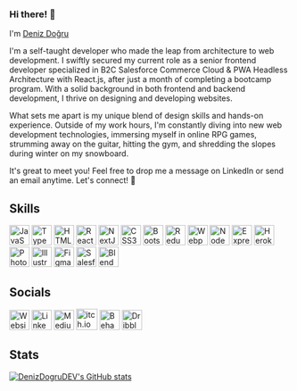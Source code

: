 ### Hi there! 👋

I'm <a href="https://www.linkedin.com/in/denizdogru/">Deniz Doğru</a>

I'm a self-taught developer who made the leap from architecture to web development. I swiftly secured my current role as a senior frontend developer specialized in B2C Salesforce Commerce Cloud & PWA Headless Architecture with React.js, after just a month of completing a bootcamp program. With a solid background in both frontend and backend development, I thrive on designing and developing websites.

What sets me apart is my unique blend of design skills and hands-on experience. Outside of my work hours, I'm constantly diving into new web development technologies, immersing myself in online RPG games, strumming away on the guitar, hitting the gym, and shredding the slopes during winter on my snowboard. 

It's great to meet you! Feel free to drop me a message on LinkedIn or send an email anytime. Let's connect! 🚀

## Skills

<p align="left">
<a href="https://developer.mozilla.org/en-US/docs/Web/JavaScript" target="_blank" rel="noreferrer"><img src="https://raw.githubusercontent.com/danielcranney/readme-generator/main/public/icons/skills/javascript-colored.svg" width="36" height="36" alt="JavaScript" /></a>
<a href="https://www.typescriptlang.org/" target="_blank" rel="noreferrer"><img src="https://raw.githubusercontent.com/danielcranney/readme-generator/main/public/icons/skills/typescript-colored.svg" width="36" height="36" alt="TypeScript" /></a>
<a href="https://developer.mozilla.org/en-US/docs/Glossary/HTML5" target="_blank" rel="noreferrer"><img src="https://raw.githubusercontent.com/danielcranney/readme-generator/main/public/icons/skills/html5-colored.svg" width="36" height="36" alt="HTML5" /></a>
<a href="https://reactjs.org/" target="_blank" rel="noreferrer"><img src="https://raw.githubusercontent.com/danielcranney/readme-generator/main/public/icons/skills/react-colored.svg" width="36" height="36" alt="React" /></a>
<a href="https://nextjs.org/docs" target="_blank" rel="noreferrer"><img src="https://raw.githubusercontent.com/danielcranney/readme-generator/main/public/icons/skills/nextjs-colored.svg" width="36" height="36" alt="NextJs" /></a>
<a href="https://www.w3.org/TR/CSS/#css" target="_blank" rel="noreferrer"><img src="https://raw.githubusercontent.com/danielcranney/readme-generator/main/public/icons/skills/css3-colored.svg" width="36" height="36" alt="CSS3" /></a>
<a href="https://getbootstrap.com/" target="_blank" rel="noreferrer"><img src="https://raw.githubusercontent.com/danielcranney/readme-generator/main/public/icons/skills/bootstrap-colored.svg" width="36" height="36" alt="Bootstrap" /></a>
<a href="https://redux.js.org/" target="_blank" rel="noreferrer"><img src="https://raw.githubusercontent.com/danielcranney/readme-generator/main/public/icons/skills/redux-colored.svg" width="36" height="36" alt="Redux" /></a>
<a href="https://webpack.js.org/" target="_blank" rel="noreferrer"><img src="https://raw.githubusercontent.com/danielcranney/readme-generator/main/public/icons/skills/webpack-colored.svg" width="36" height="36" alt="Webpack" /></a>
<a href="https://nodejs.org/en/" target="_blank" rel="noreferrer"><img src="https://raw.githubusercontent.com/danielcranney/readme-generator/main/public/icons/skills/nodejs-colored.svg" width="36" height="36" alt="NodeJS" /></a>
<a href="https://expressjs.com/" target="_blank" rel="noreferrer"><img src="https://raw.githubusercontent.com/danielcranney/readme-generator/main/public/icons/skills/express-colored.svg" width="36" height="36" alt="Express" /></a>
<a href="https://www.heroku.com/" target="_blank" rel="noreferrer"><img src="https://raw.githubusercontent.com/danielcranney/readme-generator/main/public/icons/skills/heroku-colored.svg" width="36" height="36" alt="Heroku" /></a>
<a href="https://www.adobe.com/uk/products/photoshop.html" target="_blank" rel="noreferrer"><img src="https://raw.githubusercontent.com/danielcranney/readme-generator/main/public/icons/skills/photoshop-colored.svg" width="36" height="36" alt="Photoshop" /></a>
<a href="adobe.com/uk/products/illustrator.html" target="_blank" rel="noreferrer"><img src="https://raw.githubusercontent.com/danielcranney/readme-generator/main/public/icons/skills/illustrator-colored.svg" width="36" height="36" alt="Illustrator" /></a>
<a href="https://www.figma.com/" target="_blank" rel="noreferrer"><img src="https://raw.githubusercontent.com/danielcranney/readme-generator/main/public/icons/skills/figma-colored.svg" width="36" height="36" alt="Figma" /></a>
<a href="https://developer.salesforce.com/docs/" target="_blank" rel="noreferrer"><img src="https://img.icons8.com/color/48/000000/salesforce.png" width="36" height="36" alt="Salesforce" /></a>
<a href="https://www.blender.org/manual/" target="_blank" rel="noreferrer"><img src="https://img.icons8.com/color/48/000000/blender-3d.png" width="36" height="36" alt="Blender" /></a>

</p>

## Socials
<p align="left">
<a href="http://denizdogru.com/" target="_blank" rel="noreferrer"><img src="https://www.svgrepo.com/show/197996/internet.svg" width="36" height="36" alt="Website" /></a>
<a href="https://www.linkedin.com/in/denizdogru/" target="_blank" rel="noreferrer"><img src="https://raw.githubusercontent.com/danielcranney/readme-generator/main/public/icons/socials/linkedin.svg" width="36" height="36" alt="LinkedIn" /></a>
<a href="https://medium.com/@denizdogru" target="_blank" rel="noreferrer"><img src="https://www.svgrepo.com/show/368814/medium.svg" width="36" height="36" alt="Medium" /></a>
<a href="https://almalexxia.itch.io/" target="_blank" rel="noreferrer"><img src="https://www.svgrepo.com/show/330717/itch-dot-io.svg" width="38" height="38" alt="itch.io" /></a>
<a href="https://www.behance.net/denizdogru" target="_blank" rel="noreferrer"><img src="https://raw.githubusercontent.com/danielcranney/readme-generator/main/public/icons/socials/behance.svg" width="36" height="36" alt="Behance" /></a>
<a href="https://dribbble.com/denizdogru" target="_blank" rel="noreferrer"><img src="https://raw.githubusercontent.com/danielcranney/readme-generator/main/public/icons/socials/dribbble.svg" width="36" height="36" alt="Dribble" /></a>
</p>

## Stats

[![DenizDogruDEV's GitHub stats](https://github-readme-stats.vercel.app/api?username=DenizDogruDEV)](https://github.com/DenizDogruDEV/github-readme-stats)

